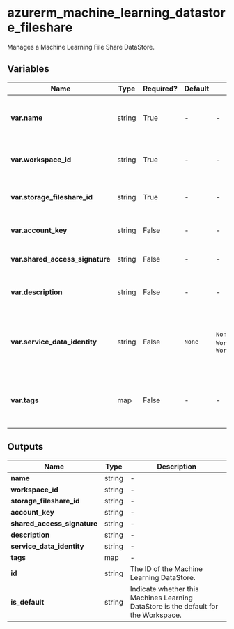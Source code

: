# azurerm_machine_learning_datastore_fileshare

Manages a Machine Learning File Share DataStore.

## Variables

| Name | Type | Required? | Default  | possible values | Description |
| ---- | ---- | --------- | -------- | ----------- | ----------- |
| **var.name** | string | True | -  |  -  | The name of the Machine Learning DataStore. Changing this forces a new Machine Learning DataStore to be created. | 
| **var.workspace_id** | string | True | -  |  -  | The ID of the Machine Learning Workspace. Changing this forces a new Machine Learning DataStore to be created. | 
| **var.storage_fileshare_id** | string | True | -  |  -  | The ID of the Storage Account File Share. Changing this forces a new Machine Learning DataStore to be created. | 
| **var.account_key** | string | False | -  |  -  | The access key of the Storage Account. Conflicts with `shared_access_signature`. | 
| **var.shared_access_signature** | string | False | -  |  -  | The Shared Access Signature of the Storage Account. Conflicts with `account_key`. | 
| **var.description** | string | False | -  |  -  | Text used to describe the asset. Changing this forces a new Machine Learning DataStore to be created. | 
| **var.service_data_identity** | string | False | `None`  |  `None`, `WorkspaceSystemAssignedIdentity`, `WorkspaceUserAssignedIdentity`  | Specifies which identity to use when retrieving data from the specified source. Defaults to `None`. Possible values are `None`, `WorkspaceSystemAssignedIdentity` and `WorkspaceUserAssignedIdentity`. | 
| **var.tags** | map | False | -  |  -  | A mapping of tags which should be assigned to the Machine Learning DataStore. Changing this forces a new Machine Learning DataStore to be created. | 



## Outputs

| Name | Type | Description |
| ---- | ---- | --------- | 
| **name** | string  | - | 
| **workspace_id** | string  | - | 
| **storage_fileshare_id** | string  | - | 
| **account_key** | string  | - | 
| **shared_access_signature** | string  | - | 
| **description** | string  | - | 
| **service_data_identity** | string  | - | 
| **tags** | map  | - | 
| **id** | string  | The ID of the Machine Learning DataStore. | 
| **is_default** | string  | Indicate whether this Machines Learning DataStore is the default for the Workspace. | 